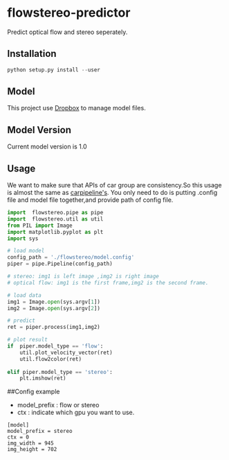 # flowstereo-predictor
Predict optical flow and stereo seperately.

## Installation
``` python
python setup.py install --user
```

## Model
This project use [Dropbox](https://www.dropbox.com/s/ekriap1abdc9yu5/model.zip?dl=0) to manage model files. 

## Model Version
Current model version is 1.0
 

## Usage
We want to make sure that APIs of car group are consistency.So this usage is almost the same as [carpipeline's](https://github.com/TuSimple/erya-fuyi-car).
You only need to do is putting .config file and model file together,and provide path of config file. 

``` python
import  flowstereo.pipe as pipe
import  flowstereo.util as util
from PIL import Image
import matplotlib.pyplot as plt
import sys

# load model 
config_path = './flowstereo/model.config'
piper = pipe.Pipeline(config_path)

# stereo: img1 is left image ,img2 is right image
# optical flow: img1 is the first frame,img2 is the second frame.

# load data 
img1 = Image.open(sys.argv[1])
img2 = Image.open(sys.argv[2])

# predict
ret = piper.process(img1,img2)

# plot result
if  piper.model_type == 'flow':
    util.plot_velocity_vector(ret)
    util.flow2color(ret)
    
elif piper.model_type == 'stereo':
    plt.imshow(ret)

```

##Config example
- model_prefix :  flow or stereo 
- ctx : indicate which gpu you want to use.
``` config
[model]
model_prefix = stereo
ctx = 0
img_width = 945
img_height = 702
```

